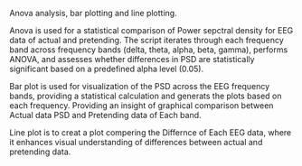 Anova analysis, bar plotting and line plotting.

Anova is used for a statistical comparison of Power sepctral density for EEG data of actual and pretending.
The script iterates through each frequency band across frequency bands (delta, theta, alpha, beta, gamma), performs ANOVA, and assesses whether differences in PSD are statistically significant based on a predefined alpha level (0.05).

Bar plot is used for visualization of the PSD across the EEG frequency bands, providing a statistical calculation and generats the plots based on each frequency. 
Providing an insight of graphical comparison between Actual data PSD and Pretending data of Each band.

Line plot is to creat a plot compering the Differnce of Each EEG data, where it enhances visual understanding of differences between actual and pretending data.

